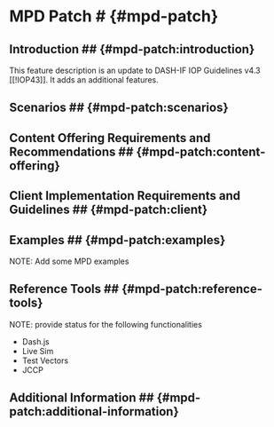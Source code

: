 # MPD Patch # {#mpd-patch}

## Introduction ## {#mpd-patch:introduction}

This feature description is an update to DASH-IF IOP Guidelines v4.3 [[!IOP43]].
It adds an additional features.

## Scenarios ## {#mpd-patch:scenarios}


## Content Offering Requirements and Recommendations ## {#mpd-patch:content-offering}


## Client Implementation Requirements and Guidelines ## {#mpd-patch:client}



## Examples ## {#mpd-patch:examples}

NOTE: Add some MPD examples

## Reference Tools ## {#mpd-patch:reference-tools}

NOTE: provide status for the following functionalities
  * Dash.js
  * Live Sim
  * Test Vectors
  * JCCP

## Additional Information ## {#mpd-patch:additional-information}



